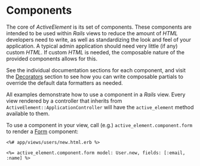 # Components

The core of _ActiveElement_ is its set of components. These components are intended to be used within _Rails_ views to reduce the amount of _HTML_ developers need to write, as well as standardizing the look and feel of your application. A typical admin application should need very little (if any) custom _HTML_. If custom _HTML_ is needed, the composable nature of the provided components allows for this.

See the individual documentation sections for each component, and visit the [Decorators](decorators.html) section to see how you can write composable partials to override the default data formatters as needed.

All examples demonstrate how to use a component in a _Rails_ view. Every view rendered by a controller that inherits from `ActiveElement::ApplicationController` will have the `active_element` method available to them.

To use a component in your view, call (e.g.) `active_element.component.form` to render a [Form](components/form.html) component:

```erb
<%# app/views/users/new.html.erb %>

<%= active_element.component.form model: User.new, fields: [:email, :name] %>
```
